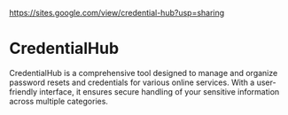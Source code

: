 https://sites.google.com/view/credential-hub?usp=sharing

# CredentialHub
CredentialHub is a comprehensive tool designed to manage and organize password resets and credentials for various online services. With a user-friendly interface, it ensures secure handling of your sensitive information across multiple categories.
